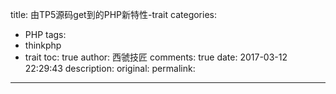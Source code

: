 title: 由TP5源码get到的PHP新特性-trait
categories:
  - PHP
tags:
  - thinkphp
  - trait
toc: true
author: 西虢技匠
comments: true
date: 2017-03-12 22:29:43
description:
original:
permalink:
---

<!-- more -->
